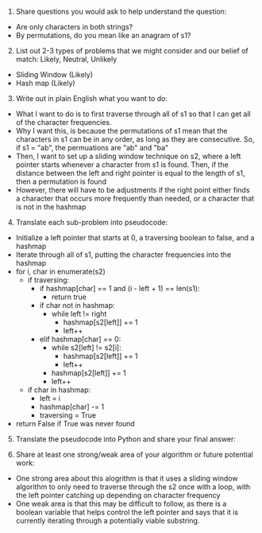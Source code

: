 1. Share questions you would ask to help understand the question:
- Are only characters in both strings?
- By permutations, do you mean like an anagram of s1? 

2. List out 2-3 types of problems that we might consider and our belief of match: Likely, Neutral, Unlikely
- Sliding Window (Likely)
- Hash map (Likely)

3. Write out in plain English what you want to do: 
- What I want to do is to first traverse through all of s1 so that I can get all of the character frequencies. 
- Why I want this, is because the permutations of s1 mean that the characters in s1 can be in any order, as long as they are consecutive. So, if s1 = "ab", the permuations are "ab" and "ba"
- Then, I want to set up a sliding window technique on s2, where a left pointer starts whenever a character from s1 is found. Then, if the distance between the left and right pointer is equal to the length of s1, then a permutation is found
- However, there will have to be adjustments if the right point either finds a character that occurs more frequently than needed, or a character that is not in the hashmap 

4. Translate each sub-problem into pseudocode:
- Initialize a left pointer that starts at 0, a traversing boolean to false, and a hashmap 
- Iterate through all of s1, putting the character frequencies into the hashmap 
- for i, char in enumerate(s2)
  - if traversing: 
      - if hashmap[char] == 1 and (i - left + 1) == len(s1):
        - return true
      - if char not in hashmap:
        - while left != right 
          - hashmap[s2[left]] += 1
          - left++
      - elif hashmap[char] == 0:
        - while s2[left] != s2[i]:
          - hashmap[s2[left]] += 1
          - left++
        - hashmap[s2[left]] += 1
        - left++
  - if char in hashmap:
    - left = i
    - hashmap[char] -= 1
    - traversing = True
- return False if True was never found

5. Translate the pseudocode into Python and share your final answer:
  <!-- class Solution:
    def checkInclusion(self, s1: str, s2: str) -> bool:
        left = 0
        traversing = False
        hashmap = {}
        s1Length = len(s1)

        for char in s1:
            hashmap[char] = 1 + hashmap.get(char, 0)
            
        for i, char in enumerate(s2):
            if traversing:
                if char in hashmap and hashmap[char] == 1 and (i - left + 1) == s1Length:
                    return True
                if char not in hashmap:
                    while left != i:
                        hashmap[s2[left]] += 1
                        left += 1
                    traversing = False
                elif hashmap[char] == 0:
                    while s2[left] != char:
                        hashmap[s2[left]] += 1
                        left += 1
                    left += 1
                else:
                    hashmap[char] -= 1
            elif char in hashmap:
                left = i 
                hashmap[char] -= 1
                traversing = True
                if (i - left + 1) == s1Length:
                    return True
        return False  -->

6. Share at least one strong/weak area of your algorithm or future potential work:
- One strong area about this alogrithm is that it uses a sliding window algorithm to only need to traverse through the s2 once with a loop, with the left pointer catching up depending on character frequency
- One weak area is that this may be difficult to follow, as there is a boolean variable that helps control the left pointer and says that it is currently iterating through a potentially viable substring. 